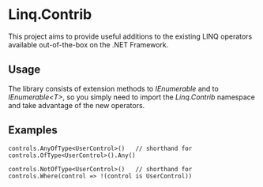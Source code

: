Linq.Contrib
====================

This project aims to provide useful additions to the existing LINQ operators available out-of-the-box on the .NET Framework.

Usage
-----

The library consists of extension methods to *IEnumerable* and to *IEnumerable&lt;T&gt;*, so you simply need to import the *Linq.Contrib* namespace and take advantage of the new operators.

Examples
-----

    controls.AnyOfType<UserControl>()	// shorthand for controls.OfType<UserControl>().Any()

    controls.NotOfType<UserControl>()	// shorthand for controls.Where(control => !(control is UserControl))


